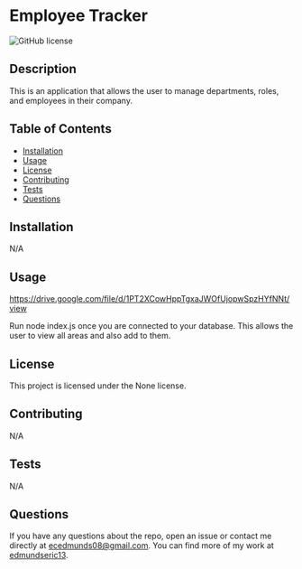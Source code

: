 # Employee Tracker

  ![GitHub license](https://img.shields.io/badge/license-None-blue.svg)

  ## Description

  This is an application that allows the user to manage departments, roles, and employees in their company.

  ## Table of Contents

  - [Installation](#installation)
  - [Usage](#usage)
  - [License](#license)
  - [Contributing](#contributing)
  - [Tests](#tests)
  - [Questions](#questions)

  ## Installation

  N/A

  ## Usage

  https://drive.google.com/file/d/1PT2XCowHppTgxaJWOfUjopwSpzHYfNNt/view
  
  Run node index.js once you are connected to your database. This allows the user to view all areas and also add to them.

  ## License

  This project is licensed under the None license.

  ## Contributing

  N/A

  ## Tests

  N/A

  ## Questions

  If you have any questions about the repo, open an issue or contact me directly at ecedmunds08@gmail.com. You can find more of my work at [edmundseric13](https://github.com/edmundseric13/).
  